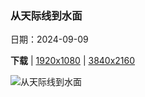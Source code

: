 ### 从天际线到水面

日期：2024-09-09

**下载**  |  [1920x1080](https://cn.bing.com/th?id=OHR.BridgeLisbon_ZH-CN6877671644_1920x1080.jpg)  |  [3840x2160](https://cn.bing.com/th?id=OHR.BridgeLisbon_ZH-CN6877671644_UHD.jpg)

![从天际线到水面](https://cn.bing.com/th?id=OHR.BridgeLisbon_ZH-CN6877671644_1920x1080.jpg "瓦斯科·达·伽马大桥，里斯本，葡萄牙 (© Achim Thomae/Getty Images)")

